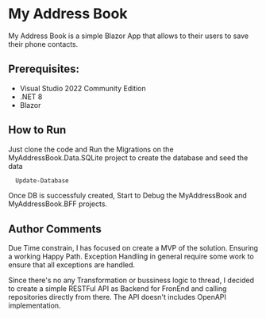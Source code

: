 
# My Address Book

My Address Book is a simple Blazor App that allows to their users to save their phone contacts.

## Prerequisites:

- Visual Studio 2022 Community Edition
- .NET 8
- Blazor




## How to Run

Just clone the code and Run the Migrations on the MyAddressBook.Data.SQLite project to create the database and seed the data

```bash
  Update-Database
```

Once DB is successfuly created, Start to Debug the MyAddressBook and MyAddressBook.BFF projects.

## Author Comments

Due Time constrain, I has focused on create a MVP of the solution. Ensuring a working Happy Path. Exception Handling in general require some work to ensure that all exceptions are handled.

Since there's no any Transformation or bussiness logic to thread, I decided to create a simple RESTFul API as Backend for FronEnd and calling repositories directly from there. The API doesn't includes OpenAPI implementation.
